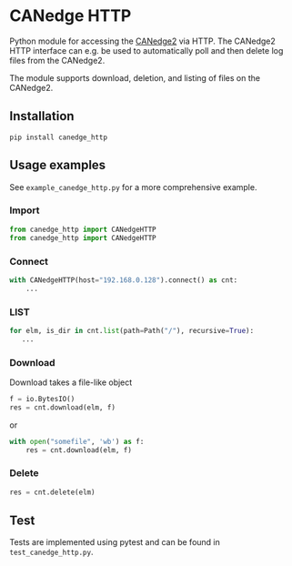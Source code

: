 # CANedge HTTP
Python module for accessing the [CANedge2](https://www.csselectronics.com/products/can-bus-data-logger-wifi-canedge2) via HTTP. The CANedge2 HTTP interface can e.g. be used to automatically poll and then delete log files from the CANedge2. 

The module supports download, deletion, and listing of files on the CANedge2.

## Installation
```
pip install canedge_http
```

## Usage examples
See `example_canedge_http.py` for a more comprehensive example.

### Import

```python
from canedge_http import CANedgeHTTP
from canedge_http import CANedgeHTTP
```

### Connect
```python
with CANedgeHTTP(host="192.168.0.128").connect() as cnt:
    ...
```

### LIST
```python
for elm, is_dir in cnt.list(path=Path("/"), recursive=True):
   ...
```

### Download
Download takes a file-like object

```python
f = io.BytesIO()
res = cnt.download(elm, f)
```
or
```python
with open("somefile", 'wb') as f:
    res = cnt.download(elm, f)
```

### Delete
```python
res = cnt.delete(elm)
```

## Test
Tests are implemented using pytest and can be found in `test_canedge_http.py`.